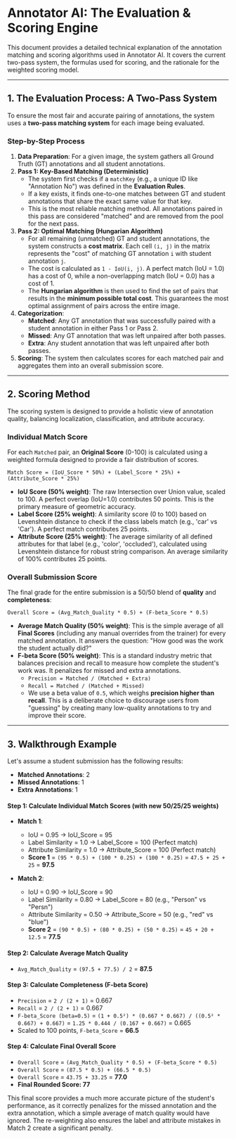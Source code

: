 # Annotator AI: The Evaluation & Scoring Engine

This document provides a detailed technical explanation of the annotation matching and scoring algorithms used in Annotator AI. It covers the current two-pass system, the formulas used for scoring, and the rationale for the weighted scoring model.

---

## 1. The Evaluation Process: A Two-Pass System

To ensure the most fair and accurate pairing of annotations, the system uses a **two-pass matching system** for each image being evaluated.

### Step-by-Step Process

1.  **Data Preparation**: For a given image, the system gathers all Ground Truth (GT) annotations and all student annotations.
2.  **Pass 1: Key-Based Matching (Deterministic)**
    - The system first checks if a `matchKey` (e.g., a unique ID like "Annotation No") was defined in the **Evaluation Rules**.
    - If a key exists, it finds one-to-one matches between GT and student annotations that share the exact same value for that key.
    - This is the most reliable matching method. All annotations paired in this pass are considered "matched" and are removed from the pool for the next pass.
3.  **Pass 2: Optimal Matching (Hungarian Algorithm)**
    - For all remaining (unmatched) GT and student annotations, the system constructs a **cost matrix**. Each cell `(i, j)` in the matrix represents the "cost" of matching GT annotation `i` with student annotation `j`.
    - The cost is calculated as `1 - IoU(i, j)`. A perfect match (IoU = 1.0) has a cost of 0, while a non-overlapping match (IoU = 0.0) has a cost of 1.
    - The **Hungarian algorithm** is then used to find the set of pairs that results in the **minimum possible total cost**. This guarantees the most optimal assignment of pairs across the entire image.
4.  **Categorization**:
    - **Matched**: Any GT annotation that was successfully paired with a student annotation in either Pass 1 or Pass 2.
    - **Missed**: Any GT annotation that was left unpaired after both passes.
    - **Extra**: Any student annotation that was left unpaired after both passes.
5.  **Scoring**: The system then calculates scores for each matched pair and aggregates them into an overall submission score.

---

## 2. Scoring Method

The scoring system is designed to provide a holistic view of annotation quality, balancing localization, classification, and attribute accuracy.

### Individual Match Score

For each `Matched` pair, an **Original Score** (0-100) is calculated using a weighted formula designed to provide a fair distribution of scores.

`Match Score = (IoU_Score * 50%) + (Label_Score * 25%) + (Attribute_Score * 25%)`

-   **IoU Score (50% weight)**: The raw Intersection over Union value, scaled to 100. A perfect overlap (IoU=1.0) contributes 50 points. This is the primary measure of geometric accuracy.
-   **Label Score (25% weight)**: A similarity score (0 to 100) based on Levenshtein distance to check if the class labels match (e.g., 'car' vs 'Car'). A perfect match contributes 25 points.
-   **Attribute Score (25% weight)**: The average similarity of all defined attributes for that label (e.g., 'color', 'occluded'), calculated using Levenshtein distance for robust string comparison. An average similarity of 100% contributes 25 points.

### Overall Submission Score

The final grade for the entire submission is a 50/50 blend of **quality** and **completeness**:

`Overall Score = (Avg_Match_Quality * 0.5) + (F-beta_Score * 0.5)`

-   **Average Match Quality (50% weight)**: This is the simple average of all **Final Scores** (including any manual overrides from the trainer) for every matched annotation. It answers the question: "How good was the work the student actually did?"
-   **F-beta Score (50% weight)**: This is a standard industry metric that balances precision and recall to measure how complete the student's work was. It penalizes for missed and extra annotations.
    -   `Precision = Matched / (Matched + Extra)`
    -   `Recall = Matched / (Matched + Missed)`
    - We use a beta value of `0.5`, which weighs **precision higher than recall**. This is a deliberate choice to discourage users from "guessing" by creating many low-quality annotations to try and improve their score.

---

## 3. Walkthrough Example

Let's assume a student submission has the following results:

-   **Matched Annotations**: 2
-   **Missed Annotations**: 1
-   **Extra Annotations**: 1

#### Step 1: Calculate Individual Match Scores (with new 50/25/25 weights)

-   **Match 1**:
    -   IoU = 0.95 -> IoU_Score = 95
    -   Label Similarity = 1.0 -> Label_Score = 100 (Perfect match)
    -   Attribute Similarity = 1.0 -> Attribute_Score = 100 (Perfect match)
    -   **Score 1** = `(95 * 0.5) + (100 * 0.25) + (100 * 0.25)` = `47.5 + 25 + 25` = **97.5**

-   **Match 2**:
    -   IoU = 0.90 -> IoU_Score = 90
    -   Label Similarity = 0.80 -> Label_Score = 80 (e.g., "Person" vs "Persn")
    -   Attribute Similarity = 0.50 -> Attribute_Score = 50 (e.g., "red" vs "blue")
    -   **Score 2** = `(90 * 0.5) + (80 * 0.25) + (50 * 0.25)` = `45 + 20 + 12.5` = **77.5**

#### Step 2: Calculate Average Match Quality

-   `Avg_Match_Quality` = `(97.5 + 77.5) / 2` = **87.5**

#### Step 3: Calculate Completeness (F-beta Score)

-   `Precision` = `2 / (2 + 1)` = 0.667
-   `Recall` = `2 / (2 + 1)` = 0.667
-   `F-beta_Score (beta=0.5)` = `(1 + 0.5²) * (0.667 * 0.667) / ((0.5² * 0.667) + 0.667)` = `1.25 * 0.444 / (0.167 + 0.667)` = 0.665
-   Scaled to 100 points, `F-beta_Score` = **66.5**

#### Step 4: Calculate Final Overall Score

-   `Overall Score` = `(Avg_Match_Quality * 0.5) + (F-beta_Score * 0.5)`
-   `Overall Score` = `(87.5 * 0.5) + (66.5 * 0.5)`
-   `Overall Score` = `43.75 + 33.25` = **77.0**
-   **Final Rounded Score: 77**

This final score provides a much more accurate picture of the student's performance, as it correctly penalizes for the missed annotation and the extra annotation, which a simple average of match quality would have ignored. The re-weighting also ensures the label and attribute mistakes in Match 2 create a significant penalty.
